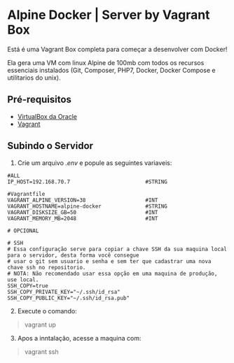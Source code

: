 # Alpine Docker | Server by Vagrant Box

Está é uma Vagrant Box completa para começar a desenvolver com Docker!

Ela gera uma VM com linux Alpine de 100mb com todos os recursos essenciais instalados (Git, Composer, PHP7, Docker, Docker Compose e utilitarios do unix).

##  Pré-requisitos

* [VirtualBox da Oracle](http://www.virtualbox.org/)
* [Vagrant](http://downloads.vagrantup.com/)

## Subindo o Servidor

 1. Crie um arquivo _.env_ e popule as seguintes variaveis:
 
``` 
#ALL
IP_HOST=192.168.70.7                        #STRING

#Vagrantfile
VAGRANT_ALPINE_VERSION=38					#INT
VAGRANT_HOSTNAME=alpine-docker		        #STRING
VAGRANT_DISKSIZE_GB=50						#INT
VAGRANT_MEMORY_MB=2048						#INT

# OPCIONAL

# SSH
# Essa configuração serve para copiar a chave SSH da sua maquina local para o servidor, desta forma você consegue
# usar o git sem usuario e senha e sem ter que cadastrar uma nova chave ssh no repositorio.
# NOTA: Não recomendado usar essa opção em uma maquina de produção, use local.
SSH_COPY=true
SSH_COPY_PRIVATE_KEY="~/.ssh/id_rsa"
SSH_COPY_PUBLIC_KEY="~/.ssh/id_rsa.pub"
 ```
 2. Execute o comando:

> vagrant up

 3. Apos a inntalação, acesse a maquina com:
 
> vagrant ssh